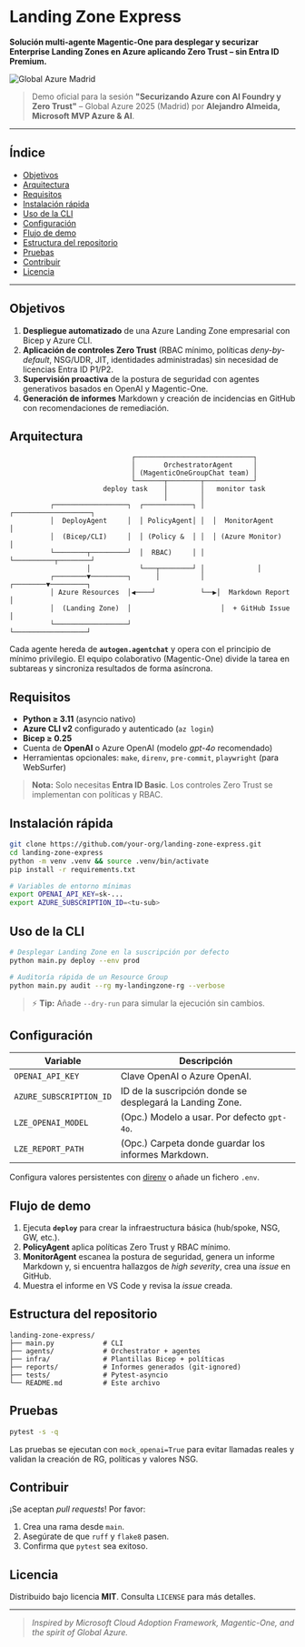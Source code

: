 # Landing Zone Express

**Solución multi-agente Magentic-One para desplegar y securizar Enterprise Landing Zones en Azure aplicando Zero Trust – sin Entra ID Premium.**

![Global Azure Madrid](https://globalazure.es/assets/images/logo-ga.svg)

> Demo oficial para la sesión **"Securizando Azure con AI Foundry y Zero Trust"** – Global Azure 2025 (Madrid) por **Alejandro Almeida, Microsoft MVP Azure & AI**.

---

## Índice

- [Objetivos](#objetivos)
- [Arquitectura](#arquitectura)
- [Requisitos](#requisitos)
- [Instalación rápida](#instalación-rápida)
- [Uso de la CLI](#uso-de-la-cli)
- [Configuración](#configuración)
- [Flujo de demo](#flujo-de-demo)
- [Estructura del repositorio](#estructura-del-repositorio)
- [Pruebas](#pruebas)
- [Contribuir](#contribuir)
- [Licencia](#licencia)

---

## Objetivos

1. **Despliegue automatizado** de una Azure Landing Zone empresarial con Bicep y Azure CLI.
2. **Aplicación de controles Zero Trust** (RBAC mínimo, políticas *deny-by-default*, NSG/UDR, JIT, identidades administradas) sin necesidad de licencias Entra ID P1/P2.
3. **Supervisión proactiva** de la postura de seguridad con agentes generativos basados en OpenAI y Magentic-One.
4. **Generación de informes** Markdown y creación de incidencias en GitHub con recomendaciones de remediación.

## Arquitectura

```ascii
                              ┌─────────────────────────────┐
                              │       OrchestratorAgent     │
                              │ (MagenticOneGroupChat team) │
                              └───────┬────────┬────────────┘
                       deploy task    │        │   monitor task
                                      │        │
          ┌──────────────────┐  ┌────────────┐ │  ┌───────────────────┐
          │  DeployAgent     │  │ PolicyAgent│ │  │  MonitorAgent     │
          │  (Bicep/CLI)     │  │ (Policy &  │ │  │ (Azure Monitor)   │
          └────────┬─────────┘  │  RBAC)     │ │  └──────────┬────────┘
                   │            └───┬────────┘ │             │
          ┌────────▼─────────┐      │          │    ┌────────▼─────────┐
          │ Azure Resources  │◀────┘           └──▶│  Markdown Report │
          │  (Landing Zone)  │                      │  + GitHub Issue  │
          └──────────────────┘                      └──────────────────┘
```

Cada agente hereda de **`autogen.agentchat`** y opera con el principio de mínimo privilegio. El equipo colaborativo (Magentic-One) divide la tarea en subtareas y sincroniza resultados de forma asíncrona.

## Requisitos

- **Python ≥ 3.11** (asyncio nativo)
- **Azure CLI v2** configurado y autenticado (`az login`)
- **Bicep ≥ 0.25**
- Cuenta de **OpenAI** o Azure OpenAI (modelo *gpt-4o* recomendado)
- Herramientas opcionales: `make`, `direnv`, `pre-commit`, `playwright` (para WebSurfer)

> **Nota:** Solo necesitas **Entra ID Basic**. Los controles Zero Trust se implementan con políticas y RBAC.

## Instalación rápida

```bash
git clone https://github.com/your-org/landing-zone-express.git
cd landing-zone-express
python -m venv .venv && source .venv/bin/activate
pip install -r requirements.txt

# Variables de entorno mínimas
export OPENAI_API_KEY=sk-...
export AZURE_SUBSCRIPTION_ID=<tu-sub>
```

## Uso de la CLI

```bash
# Desplegar Landing Zone en la suscripción por defecto
python main.py deploy --env prod

# Auditoría rápida de un Resource Group
python main.py audit --rg my-landingzone-rg --verbose
```

> ⚡ **Tip:** Añade `--dry-run` para simular la ejecución sin cambios.

## Configuración

| Variable                  | Descripción                                             |
|---------------------------|---------------------------------------------------------|
| `OPENAI_API_KEY`          | Clave OpenAI o Azure OpenAI.                            |
| `AZURE_SUBSCRIPTION_ID`   | ID de la suscripción donde se desplegará la Landing Zone.|
| `LZE_OPENAI_MODEL`        | (Opc.) Modelo a usar. Por defecto `gpt-4o`.            |
| `LZE_REPORT_PATH`         | (Opc.) Carpeta donde guardar los informes Markdown.     |

Configura valores persistentes con [direnv](https://direnv.net/) o añade un fichero `.env`.

## Flujo de demo

1. Ejecuta **`deploy`** para crear la infraestructura básica (hub/spoke, NSG, GW, etc.).
2. **PolicyAgent** aplica políticas Zero Trust y RBAC mínimo.
3. **MonitorAgent** escanea la postura de seguridad, genera un informe Markdown y, si encuentra hallazgos de *high severity*, crea una *issue* en GitHub.
4. Muestra el informe en VS Code y revisa la *issue* creada.

## Estructura del repositorio

```text
landing-zone-express/
├── main.py            # CLI
├── agents/            # Orchestrator + agentes
├── infra/             # Plantillas Bicep + políticas
├── reports/           # Informes generados (git-ignored)
├── tests/             # Pytest-asyncio
└── README.md          # Este archivo
```

## Pruebas

```bash
pytest -s -q
```

Las pruebas se ejecutan con `mock_openai=True` para evitar llamadas reales y validan la creación de RG, políticas y valores NSG.

## Contribuir

¡Se aceptan *pull requests*! Por favor:

1. Crea una rama desde `main`.
2. Asegúrate de que `ruff` y `flake8` pasen.
3. Confirma que `pytest` sea exitoso.

## Licencia

Distribuido bajo licencia **MIT**. Consulta `LICENSE` para más detalles.

---

> *Inspired by Microsoft Cloud Adoption Framework, Magentic-One, and the spirit of Global Azure.*
